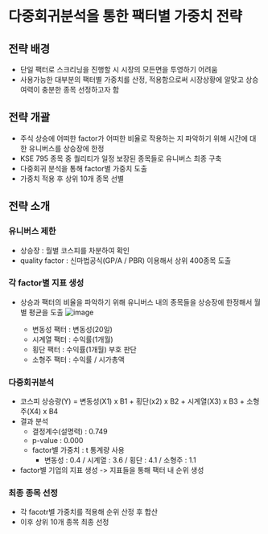 # 다중회귀분석을 통한 팩터별 가중치 전략

## 전략 배경
+ 단일 팩터로 스크리닝을 진행할 시 시장의 모든면을 투영하기 어려움
+ 사용가능한 대부분의 팩터별 가중치를 산정, 적용함으로써 시장상황에 알맞고 상승여력이 충분한 종목 선정하고자 함

## 전략 개괄
+ 주식 상승에 어떠한 factor가 어떠한 비율로 작용하는 지 파악하기 위해 시간에 대한 유니버스를 상승장에 한정
+ KSE 795 종목 중 퀄리티가 일정 보장된 종목들로 유니버스 최종 구축
+ 다중회귀 분석을 통해 factor별 가중치 도출
+ 가중치 적용 후 상위 10개 종목 선별

## 전략 소개
### 유니버스 제한
+ 상승장 : 월별 코스피를 차분하여 확인
+ quality factor : 신마법공식(GP/A / PBR) 이용해서 상위 400종목 도출

### 각 factor별 지표 생성
+ 상승과 팩터의 비율을 파악하기 위해 유니버스 내의 종목들을 상승장에 한정해서 월별 평균을 도출
  ![image](https://user-images.githubusercontent.com/69777594/230714097-6b26aec6-78fc-4578-a142-4de8a63a0f95.png)


  + 변동성 팩터 : 변동성(20일)
  + 시계열 팩터 : 수익률(1개월)
  + 횡단 팩터 : 수익률(1개월) 부호 판단
  + 소형주 팩터 : 수익률 / 시가총액

### 다중회귀분석
+ 코스피 상승량(Y) = 변동성(X1) x B1 + 횡단(x2) x B2 + 시계열(X3) x B3 + 소형주(X4) x B4
+ 결과 분석
  + 결정계수(설명력) : 0.749
  + p-value : 0.000
  + factor별 가중치 : t 통계량 사용
    + 변동성 : 0.4 / 시계열 : 3.6 / 횡단 : 4.1 / 소형주 : 1.1
+ factor별 기업의 지표 생성 -> 지표들을 통해 팩터 내 순위 생성

### 최종 종목 선정
+ 각 facotr별 가중치를 적용해 순위 산정 후 합산
+ 이후 상위 10개 종목 최종 선정

